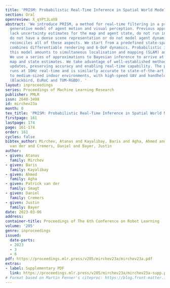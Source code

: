 ```yaml
---
title: 'PRISM: Probabilistic Real-Time Inference in Spatial World Models'
section: Oral
openreview: X_qYPtJLaX8
abstract: 'We introduce PRISM, a method for real-time filtering in a probabilistic
  generative model of agent motion and visual perception. Previous approaches either
  lack uncertainty estimates for the map and agent state, do not run in real-time,
  do not have a dense scene representation or do not model agent dynamics. Our solution
  reconciles all of these aspects. We start from a predefined state-space model which
  combines differentiable rendering and 6-DoF dynamics. Probabilistic inference in
  this model amounts to simultaneous localisation and mapping (SLAM) and is intractable.
  We use a series of approximations to Bayesian inference to arrive at probabilistic
  map and state estimates. We take advantage of well-established methods and closed-form
  updates, preserving accuracy and enabling real-time capability. The proposed solution
  runs at 10Hz real-time and is similarly accurate to state-of-the-art SLAM in small
  to medium-sized indoor environments, with high-speed UAV and handheld camera agents
  (Blackbird, EuRoC and TUM-RGBD). '
layout: inproceedings
series: Proceedings of Machine Learning Research
publisher: PMLR
issn: 2640-3498
id: mirchev23a
month: 0
tex_title: 'PRISM: Probabilistic Real-Time Inference in Spatial World Models'
firstpage: 161
lastpage: 174
page: 161-174
order: 161
cycles: false
bibtex_author: Mirchev, Atanas and Kayalibay, Baris and Agha, Ahmed and Smagt, Patrick
  van der and Cremers, Daniel and Bayer, Justin
author:
- given: Atanas
  family: Mirchev
- given: Baris
  family: Kayalibay
- given: Ahmed
  family: Agha
- given: Patrick van der
  family: Smagt
- given: Daniel
  family: Cremers
- given: Justin
  family: Bayer
date: 2023-03-06
address:
container-title: Proceedings of The 6th Conference on Robot Learning
volume: '205'
genre: inproceedings
issued:
  date-parts:
  - 2023
  - 3
  - 6
pdf: https://proceedings.mlr.press/v205/mirchev23a/mirchev23a.pdf
extras:
- label: Supplementary PDF
  link: https://proceedings.mlr.press/v205/mirchev23a/mirchev23a-supp.pdf
# Format based on Martin Fenner's citeproc: https://blog.front-matter.io/posts/citeproc-yaml-for-bibliographies/
---
```

